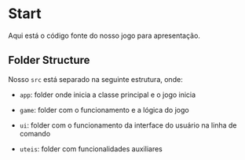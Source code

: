 # Start

Aqui está o código fonte do nosso jogo para apresentação.

## Folder Structure

Nosso `src` está separado na seguinte estrutura, onde:

- `app`: folder onde inicia a classe principal e o jogo inicia

- `game`: folder com o funcionamento e a lógica do jogo

- `ui`: folder com o funcionamento da interface do usuário na linha de comando

- `uteis`: folder com funcionalidades auxiliares
